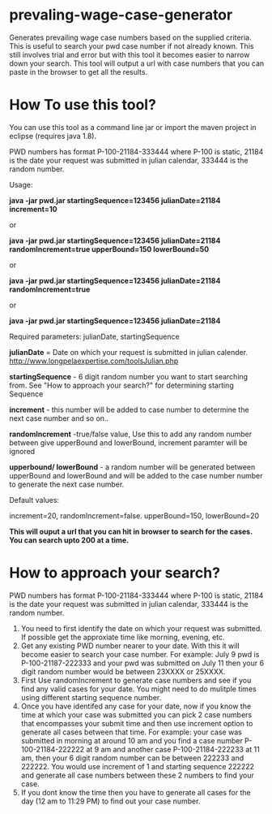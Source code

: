# prevaling-wage-case-generator
Generates prevailing wage case numbers based on the supplied criteria. This is useful to search your pwd case number if not already known. This still involves trial and error but with this tool it becomes easier to narrow down your search. This tool will output a url with case numbers that you can paste in the browser to get all the results.

# How To use this tool?
You can use this tool as a command line jar or  import the maven project in eclipse (requires java 1.8).

PWD numbers has format P-100-21184-333444 where P-100 is static, 21184 is the date your request was submitted in julian calendar, 333444 is the random number.

Usage: 

**java -jar pwd.jar startingSequence=123456 julianDate=21184 increment=10**

or

**java -jar pwd.jar startingSequence=123456 julianDate=21184 randomIncrement=true upperBound=150 lowerBound=50**

or

**java -jar pwd.jar startingSequence=123456 julianDate=21184  randomIncrement=true** 

or

**java -jar pwd.jar startingSequence=123456 julianDate=21184** 

Required parameters:  julianDate, startingSequence

**julianDate** =  Date on which your request is submitted in julian calender.  http://www.longpelaexpertise.com/toolsJulian.php

**startingSequence** -  6 digit random number you want to start searching from. See "How to approach your search?" for determining starting Sequence

**increment** -  this number will be added to case number to determine the next case number and so on..

**randomIncrement** -true/false value,   Use this to add any random number between give upperBound and lowerBound, increment paramter will be ignored

**upperbound/ lowerBound** -  a random number will be generated between upperBound and lowerBound and will be added to the case number number to generate the next case number.


Default values:

  increment=20,
  randomIncrement=false.
  upperBound=150,
  lowerBound=20
  
  **This will ouput a url that you can hit in browser to search for the cases. You can search upto 200 at a time.**
  
  # How to approach your search?
  
  PWD numbers has format P-100-21184-333444 where P-100 is static,  21184 is the date your request was submitted in julian calendar, 333444 is the random number.
  1. You need to first identify the date on which your request was submitted. If possible get the approxiate time like morning, evening, etc.
  2. Get any existing PWD number nearer to your date. With this it will become easier to search your case number. For example: July 9 pwd is P-100-21187-222333 and your pwd was submitted on July 11 then your 6 digit random number would be between 23XXXX or 25XXXX.  
  3. First Use randomIncrement to generate case numbers and see if you find any valid cases for your date. You might need to do mulitple times using different starting sequence number.
  4. Once you have identifed any case for your date, now if you know the time at which your case was submitted you can pick 2 case numbers that encompasses your submit time and then use increment option to generate all cases between that time. For example:  your case was submitted in morning at around 10 am and you find a case number P-100-21184-222222 at 9 am and another case P-100-21184-222233 at 11 am, then your 6 digit random number can be between 222233 and 222222. You would use increment of 1 and starting sequence 222222 and generate all case numbers between these 2 numbers to find your case.
  5. If you dont know the time then you have to generate all cases for the day (12 am to 11:29 PM) to find out your case number.
  
  
